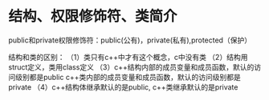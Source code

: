 # 结构、权限修饰符、类简介

public和private权限修饰符：public(公有)，private(私有),protected（保护）

结构和类的区别：
（1）类只有c++中才有这个概念，c中没有类
（2）结构用struct定义，类用class定义
（3）c++结构内部的成员变量和成员函数，默认的访问级别都是public
	      c++类内部的成员变量和成员函数，默认的访问级别都是private
（4）c++结构体继承默认的是public, c++类继承默认的是private

